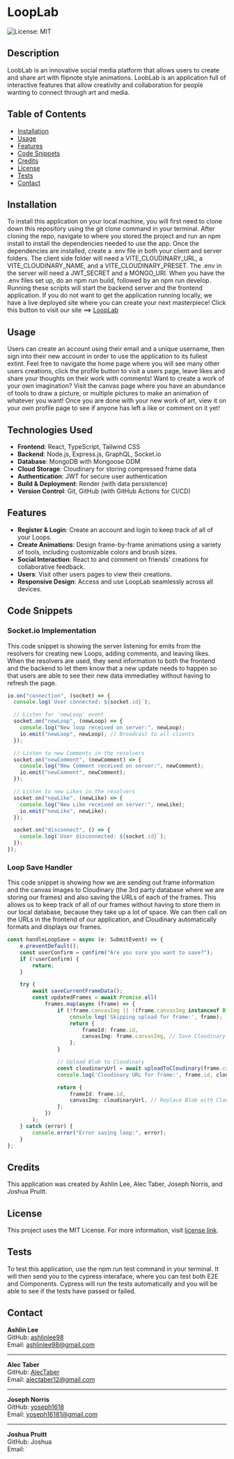# LoopLab
  ![License: MIT](https://img.shields.io/badge/License-MIT-green.svg)
## Description 

LoobLab is an innovative social media platform that allows users to create and share art with flipnote style animations. LoobLab is an application full of interactive features that allow creativity and collaboration for people wanting to connect through art and media.

## Table of Contents

- [Installation](#installation)
- [Usage](#usage)
- [Features](#features)
- [Code Snippets](#code-snippets)
- [Credits](#credits)
- [License](#license)
- [Tests](#tests)
- [Contact](#contact)

## Installation

To install this application on your local machine, you will first need to clone down this repository using the git clone command in your terminal. After cloning the repo, navigate to where you stored the project and run an npm install to install the dependencies needed to use the app. Once the dependencies are installed, create a .env file in both your client and server folders. The client side folder will need a VITE_CLOUDINARY_URL, a VITE_CLOUDINARY_NAME, and a VITE_CLOUDINARY_PRESET. The .env in the server will need a JWT_SECRET and a MONGO_URI. When you have the .env files set up, do an npm run build, followed by an npm run develop. Running these scripts will start the backend server and the frontend application. If you do not want to get the application running locally, we have a live deployed site where you can create your next masterpiece! Click this button to visit our site ==> [LoopLab](https://looplab.onrender.com)

## Usage

Users can create an account using their email and a unique username, then sign into their new account in order to use the application to its fullest extint. Feel free to navigate the home page where you will see many other users creations, click the profile button to visit a users page, leave likes and share your thoughts on their work with comments! Want to create a work of your own imagination? Visit the canvas page where you have an abundance of tools to draw a picture, or multiple pictures to make an animation of whatever you want! Once you are done with your new work of art, view it on your own profile page to see if anyone has left a like or comment on it yet!

## Technologies Used

- **Frontend**: React, TypeScript, Tailwind CSS
- **Backend**: Node.js, Express.js, GraphQL, Socket.io
- **Database**: MongoDB with Mongoose ODM
- **Cloud Storage**: Cloudinary for storing compressed frame data
- **Authentication**: JWT for secure user authentication
- **Build & Deployment**: Render (with data persistence)
- **Version Control**: Git, GitHub (with GitHub Actions for CI/CD)

## Features

- **Register & Login**: Create an account and login to keep track of all of your Loops.
- **Create Animations**: Design frame-by-frame animations using a variety of tools, including customizable colors and brush sizes.
- **Social Interaction**: React to and comment on friends' creations for collaborative feedback.
- **Users**: Visit other users pages to view their creations.
- **Responsive Design**: Access and use LoopLab seamlessly across all devices.

## Code Snippets

### Socket.io Implementation

This code snippet is showing the server listening for emits from the resolvers for creating new Loops, adding comments, and leaving likes. When the resolvers are used, they send information to both the frontend and the backend to let them know that a new update needs to happen so that users are able to see their new data immediatley without having to refresh the page.

```javascript
io.on("connection", (socket) => {
  console.log(`User connected: ${socket.id}`);

  // Listen for 'newLoop' event
  socket.on("newLoop", (newLoop) => {
    console.log("New loop received on server:", newLoop);
    io.emit("newLoop", newLoop); // Broadcast to all clients
  });

  // Listen to new Comments in the resolvers
  socket.on("newComment", (newComment) => {
    console.log("New Comment received on server:", newComment);
    io.emit("newComment", newComment);
  });

  // Listen to new Likes in the resolvers
  socket.on("newLike", (newLike) => {
    console.log("New Like received on server:", newLike);
    io.emit("newLike", newLike);
  });

  socket.on("disconnect", () => {
    console.log(`User disconnected: ${socket.id}`);
  });
});
```

### Loop Save Handler

This code snippet is showing how we are sending out frame information and the canvas images to Cloudinary (the 3rd party database where we are storing our frames) and also saving the URLs of each of the frames. This allows us to keep track of all of our frames without having to store them in our local database, because they take up a lot of space. We can then call on the URLs in the frontend of our application, and Cloudinary automatically formats and displays our frames.

```typescript
const handleLoopSave = async (e: SubmitEvent) => {
    e.preventDefault();
    const userConfirm = confirm("Are you sure you want to save?");
    if (!userConfirm) {
        return;
    }

    try {
        await saveCurrentFrameData();
        const updatedFrames = await Promise.all(
            frames.map(async (frame) => {
                if (!frame.canvasImg || !(frame.canvasImg instanceof Blob)) {
                    console.log('Skipping upload for frame:', frame);
                    return {
                        frameId: frame.id,
                        canvasImg: frame.canvasImg, // Save Cloudinary URL
                    };
                }

                // Upload Blob to Cloudinary
                const cloudinaryUrl = await uploadToCloudinary(frame.canvasImg);
                console.log('Cloudinary URL for frame:', frame.id, cloudinaryUrl);

                return {
                    frameId: frame.id,
                    canvasImg: cloudinaryUrl, // Replace Blob with Cloudinary URL
                };
            })
        );
    } catch (error) {
        console.error("Error saving loop:", error);
    }
};
```

## Credits

This application was created by Ashlin Lee, Alec Taber, Joseph Norris, and Joshua Pruitt.

## License
  
  This project uses the MIT License. For more information, visit [license link](https://opensource.org/licenses/MIT).


## Tests

To test this application, use the npm run test command in your terminal. It will then send you to the cypress interaface, where you can test both E2E  and Components. Cypress will run the tests automatically and you will be able to see if the tests have passed or failed.

## Contact

**Ashlin Lee**<br>
GitHub: [ashlinlee98](https://github.com/ashlinlee98)<br>
Email: [ashlinlee98@gmail.com](mailto:ashlinlee98@gmail.com)

---

**Alec Taber**<br>
GitHub: [AlecTaber](https://github.com/AlecTaber)<br>
Email: [alectaber12@gmail.com](mailto:alectaber12@gmail.com)

---

**Joseph Norris**<br>
GitHub: [yoseph1618](https://github.com/yoseph1618)<br>
Email: [yoseph16181@gmail.com](mailto:yoseph16181@gmail.com)

---

**Joshua Pruitt**<br>
GitHub: Joshua<br>
Email: 

